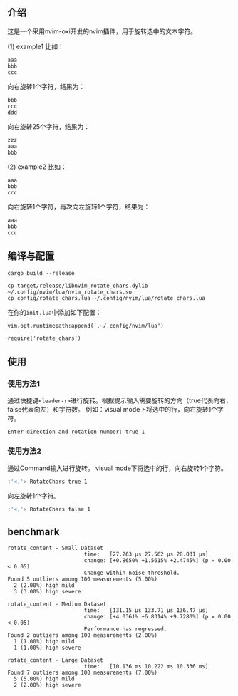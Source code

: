 ## 介绍

这是一个采用nvim-oxi开发的nvim插件，用于旋转选中的文本字符。

(1) example1
比如：
```
aaa
bbb
ccc
```
向右旋转1个字符，结果为：
```
bbb
ccc
ddd
```
向右旋转25个字符，结果为：
```
zzz
aaa
bbb
```

(2) example2
比如：
```
aaa
bbb
ccc
```
向右旋转1个字符，再次向左旋转1个字符，结果为：
```
aaa
bbb
ccc
```

## 编译与配置

```
cargo build --release
```

```
cp target/release/libnvim_rotate_chars.dylib ~/.config/nvim/lua/nvim_rotate_chars.so
cp config/rotate_chars.lua ~/.config/nvim/lua/rotate_chars.lua
```

在你的`init.lua`中添加如下配置：
```
vim.opt.runtimepath:append(',~/.config/nvim/lua')

require('rotate_chars')
```

## 使用
### 使用方法1

通过快捷键`<leader-r>`进行旋转。根据提示输入需要旋转的方向（true代表向右， false代表向左）和字符数。
例如：visual mode下将选中的行，向右旋转1个字符。
```
Enter direction and rotation number: true 1
```

### 使用方法2

通过Command输入进行旋转。
visual mode下将选中的行，向右旋转1个字符。
```bash
:'<,'> RotateChars true 1
```
向左旋转1个字符。
```bash
:'<,'> RotateChars false 1
```

## benchmark

```
rotate_content - Small Dataset
                        time:   [27.263 µs 27.562 µs 28.031 µs]
                        change: [+0.8650% +1.5615% +2.4745%] (p = 0.00 < 0.05)
                        Change within noise threshold.
Found 5 outliers among 100 measurements (5.00%)
  2 (2.00%) high mild
  3 (3.00%) high severe

rotate_content - Medium Dataset
                        time:   [131.15 µs 133.71 µs 136.47 µs]
                        change: [+4.0361% +6.8314% +9.7280%] (p = 0.00 < 0.05)
                        Performance has regressed.
Found 2 outliers among 100 measurements (2.00%)
  1 (1.00%) high mild
  1 (1.00%) high severe

rotate_content - Large Dataset
                        time:   [10.136 ms 10.222 ms 10.336 ms]
Found 7 outliers among 100 measurements (7.00%)
  5 (5.00%) high mild
  2 (2.00%) high severe
```
